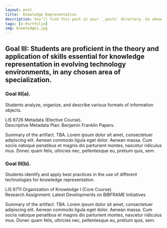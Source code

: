 ```yaml
---
layout: post
title:  Knowledge Representation
description: You’ll find this post in your `_posts` directory. Go ahead and edit it and re-build the site to see your changes. # Add post description (optional)
tags: [e-Portfolio]
img: knowledge1.jpg
---
```

## Goal III: Students are proficient in the theory and application of skills essential for knowledge representation in evolving technology environments, in any chosen area of specialization.

### Goal III(a). 
Students analyze, organize, and describe various formats of information objects.

<p>LIS 6726 Metadata (Elective Course).<br />Descriptive Metadata Plan: Benjamin Franklin Papers.</p>

Summary of the artifact. TBA. Lorem ipsum dolor sit amet, consectetuer adipiscing elit. Aenean commodo ligula eget dolor. Aenean massa. Cum sociis natoque penatibus et magnis dis parturient montes, nascetur ridiculus mus. Donec quam felis, ultricies nec, pellentesque eu, pretium quis, sem.

### Goal III(b). 
Students identify and apply best practices in the use of different technologies for knowledge representation.

<p>LIS 6711 Organization of Knowledge I (Core Course).<br />Research Assignment: Latest Developments on BIBFRAME Initiatives</p>

Summary of the artifact. TBA. Lorem ipsum dolor sit amet, consectetuer adipiscing elit. Aenean commodo ligula eget dolor. Aenean massa. Cum sociis natoque penatibus et magnis dis parturient montes, nascetur ridiculus mus. Donec quam felis, ultricies nec, pellentesque eu, pretium quis, sem.

<!--Check out the [Jekyll docs][jekyll-docs] for more info on how to get the most out of Jekyll. File all bugs/feature requests at [Jekyll’s GitHub repo][jekyll-gh]. If you have questions, you can ask them on [Jekyll Talk][jekyll-talk].-->

[jekyll-docs]: https://jekyllrb.com/docs/home
[jekyll-gh]:   https://github.com/jekyll/jekyll
[jekyll-talk]: https://talk.jekyllrb.com/
